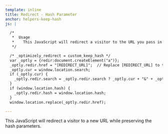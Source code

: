 ```yaml
---
template: inline
title: Redirect - Hash Parameter
anchor: helpers-keep-hash
js: |

  /*
   *  Usage
   *    This JavaScript will redirect a visitor to the URL you pass in while preserving all hash parameters.  Be sure to include the protocol in the [REDIRECT_URL]
   */

  /* _optimizely_redirect = custom_keep_hash */
  var _optly = {redir:document.createElement("a")};
  _optly.redir.href = "[REDIRECT_URL]";  // Replace [REDIRECT_URL] to the new URL
  _optly.cur = window.location.search;
  if (_optly.cur) {
    _optly.redir.search = _optly.redir.search ? _optly.cur + "&" + _optly.redir.search.slice(1) : _optly.cur;
  }
  if (window.location.hash) {
    _optly.redir.hash = window.location.hash;
  }
  window.location.replace(_optly.redir.href);

---
```


This JavaScript will redirect a visitor to a new URL while preserving the hash parameters.
